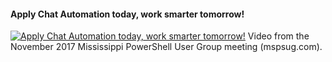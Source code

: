 ﻿#### Apply Chat Automation today, work smarter tomorrow!

[![Apply Chat Automation today, work smarter tomorrow!](https://i1.ytimg.com/vi/4PPqIl_7Q7Y/hqdefault.jpg "Apply Chat Automation today, work smarter tomorrow!")](https://www.youtube.com/watch?v=4PPqIl_7Q7Y)
Video from the November 2017 Mississippi PowerShell User Group meeting (mspsug.com).


